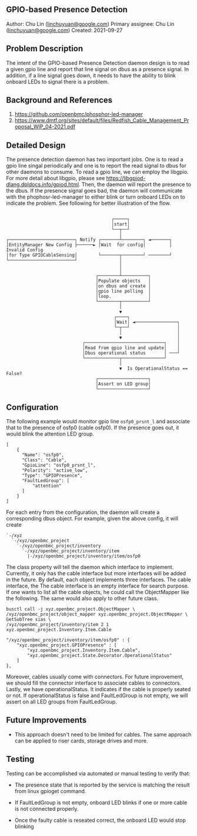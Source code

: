 ## GPIO-based Presence Detection
Author:
  Chu Lin (linchuyuan@google.com)
Primary assignee:
  Chu Lin (linchuyuan@google.com)
Created:
  2021-09-27

## Problem Description
The intent of the GPIO-based Presence Detection daemon design is to read a given
gpio line and report that line signal on dbus as a presence signal. In addition,
if a line signal goes down, it needs to have the ability to blink onboard LEDs
to signal there is a problem.

## Background and References
1. https://github.com/openbmc/phosphor-led-manager
2. https://www.dmtf.org/sites/default/files/Redfish_Cable_Management_Proposal_WIP_04-2021.pdf

## Detailed Design
The presence detection daemon has two important jobs. One is to read a gpio line
singal periodically and one is to report the read signal to dbus for other
daemons to consume. To read a gpio line, we can employ the libgpio. For more
detail about libgpio, please see https://libgpiod-dlang.dpldocs.info/gpiod.html.
Then, the daemon will report the presence to the dbus. If the presence signal
goes bad, the daemon will communicate with the phophosr-led-manager to either
blink or turn onboard LEDs on to indicate the problem. See following for better
illustration of the flow.
```

                                        ┌─────┐
                                        │start│
                                        └──┬──┘
                                           │
┌─────────────────────────┐ Notify ┌───────┴────────┐ ◄───────┐
│EntityManager New Config ├──────► │Wait  for config│         │ Invalid Config
│for Type GPIOCableSensing│        └───────┬────────┘ ────────┘
└─────────────────────────┘                │
                                           │
                                           │
                                  ┌────────┴──────────┐
                                  │Populate objects   │
                                  │on dbus and create │
                                  │gpio line polling  │
                                  │loop.              │
                                  └────────┬──────────┘
                                           │
                                           ▼
                                         ┌────┐
                                         │Wait│ ◄────────────────┐
                                         └─┬──┘                  │
                                           │                     │
                                           ▼                     │
                             ┌──────────────────────────────┐    │
                             │Read from gpio line and update│    │
                             │Dbus operational status       │ ───┘
                             └─────────────┬────────────────┘
                                           │
                                           ▼  Is OperationalStatus == False?
                                  ┌───────────────────┐
                                  │Assert on LED group│
                                  └───────────────────┘
```
## Configuration
The following example would monitor gpio line `osfp0_prsnt_l`  and associate
that to the presence of osfp0 (cable osfp0). If the presence goes out, it would
blink the attention LED group.
```
[
    {
      "Name": "osfp0",
      "Class": "Cable",
      "GpioLine": "osfp0_prsnt_l",
      "Polarity": "active_low",
      "Type": "GPIOPresence",
      "FaultLedGroup": [
          "attention"
      ]
    }
]
```

For each entry from the configuration, the daemon will create a corresponding
dbus object. For example, given the above config, it will create
```
`-/xyz
  `-/xyz/openbmc_project
    `-/xyz/openbmc_project/inventory
      `-/xyz/openbmc_project/inventory/item
        |-/xyz/openbmc_project/inventory/item/osfp0
```
The class property will tell the daemon which interface to implement. Currently,
it only has the cable interface but more interfaces will be added in the future.
By default, each object implements three interfaces. The cable interface, the
The cable interface is an empty interface for search purpose. If one wants to
list all the cable objects, he could call the ObjectMapper like the following.
The same would also apply to other future class.
```
busctl call -j xyz.openbmc_project.ObjectMapper \
/xyz/openbmc_project/object_mapper xyz.openbmc_project.ObjectMapper \
GetSubTree sias \
/xyz/openbmc_project/inventory/item 2 1 xyz.openbmc_project.Inventory.Item.Cable

"/xyz/openbmc_project/inventory/item/osfp0" : {
	"xyz.openbmc_project.GPIOPresence" : [
		"xyz.openbmc_project.Inventory.Item.Cable",
		"xyz.openbmc_project.State.Decorator.OperationalStatus"
	]
},
```
Moreover, cables usually come with connectors. For future improvement, we should
fill the connector interface to associate cables to connectors. Lastly, we have
operationalStatus. It indicates if the cable is properly seated or not. If
operationalStatus is false and FaultLedGroup is not empty, we will assert on
all LED groups from FaultLedGroup.


## Future Improvements
* This approach doesn't need to be limited for cables. The same approach can be
  applied to riser cards, storage drives and more.


## Testing
Testing can be accomplished via automated or manual testing to verify that:

* The presence state that is reported by the service is matching the result
  from linux gpioget command.

* If FaultLedGroup is not empty, onboard LED blinks if one or more cable is not
  connected properly.

* Once the faulty cable is reseated correct, the onboard LED would stop blinking
